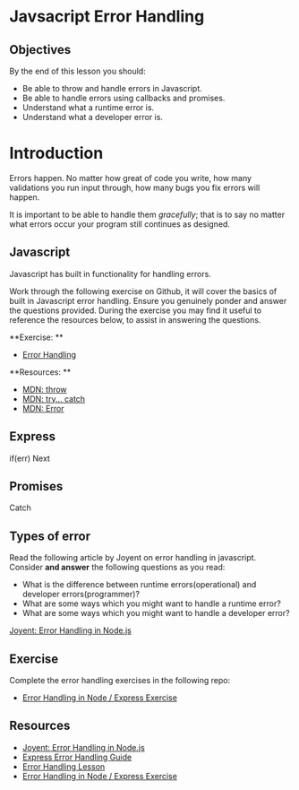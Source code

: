 # Javsacript Error Handling

## Objectives

By the end of this lesson you should:

- Be able to throw and handle errors in Javascript.
- Be able to handle errors using callbacks and promises.
- Understand what a runtime error is.
- Understand what a developer error is.

# Introduction

Errors happen. No matter how great of code you write, how many validations you run input through, how many bugs you fix errors will happen.

It is important to be able to handle them *gracefully*; that is to say no matter what errors occur your program still continues as designed.

## Javascript

Javascript has built in functionality for handling errors.

Work through the following exercise on Github, it will cover the basics of built in Javascript error handling. Ensure you genuinely ponder and answer the questions provided. During the exercise you may find it useful to reference the resources below, to assist in answering the questions.

**Exercise: **

- [Error Handling](https://github.com/gSchool/error-handling-lesson)

**Resources: **

- [MDN: throw](https://developer.mozilla.org/en-US/docs/Web/JavaScript/Reference/Statements/throw)
- [MDN: try... catch](https://developer.mozilla.org/en-US/docs/Web/JavaScript/Reference/Statements/try...catch)
- [MDN: Error](https://developer.mozilla.org/en-US/docs/Web/JavaScript/Reference/Global_Objects/Error)

## Express

if(err)
Next

## Promises

Catch


## Types of error

Read the following article by Joyent on error handling in javascript. Consider **and answer** the following questions as you read:

- What is the difference between runtime errors(operational) and developer errors(programmer)?
- What are some ways which you might want to handle a runtime error?
- What are some ways which you might want to handle a developer error?

[Joyent: Error Handling in Node.js](https://www.joyent.com/node-js/production/design/errors)


## Exercise

Complete the error handling exercises in the following repo:

- [Error Handling in Node / Express Exercise](https://github.com/gSchool/promise-challenges/tree/master/07-error-handling-in-node-express)

## Resources

- [Joyent: Error Handling in Node.js](https://www.joyent.com/node-js/production/design/errors)
- [Express Error Handling Guide](http://expressjs.com/en/guide/error-handling.html)
- [Error Handling Lesson](https://github.com/gSchool/error-handling-lesson)
- [Error Handling in Node / Express Exercise](https://github.com/gSchool/promise-challenges/tree/master/07-error-handling-in-node-express)
